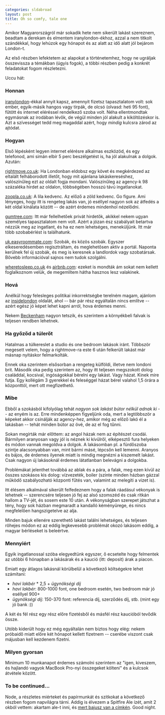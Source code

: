 ```yaml
---
categories: sldabroad
layout: post
title: Oh so comfy, tale one
---
```


Amikor Magyarországról már sokadik hete nem sikerült lakást szereznem, beadtam a derekam és elmentem iranylondon-ékhoz, azzal a nem titkolt szándékkal, hogy lehúzok egy hónapot és az alatt az idő alatt jól bejárom London-t.

Az első részben lefektetem az alapokat a történetemhez, hogy ne ugráljak összevissza a témákban (úgyis fogok), a többi részben pedig a konkrét feladatokat fogom részletezni.

Uccu hát:

### Honnan

[iranylondon](http://iranylondon.hu/)-ékkal annyit kapsz, amennyit fizetsz tapasztalatom volt: sok ember, egyik-másik hangos vagy tirpák, de olcsó (olvasd: heti 95 font), fűtött és internet eléréssel rendelkező szoba volt. Néha ellentmondtak egymásnak az irodában lévők, de végül minden jól alakult a kiköltözéskor is. Azt a szívességet tedd meg magaddal azért, hogy *mindig* kulcsra zárod az ajtódat.

### Hogyan

Első lépésként legyen internet elérésre alkalmas eszközöd, és egy telefonod, ami simán elbír 5 perc beszélgetést is, ha jól alakulnak a dolgok. Azután:

[rightmove.co.uk](http://rightmove.co.uk): Ha Londonban eldobsz egy követ és megkérdezed az eltalált felháborodott illetőt, hogy mit ajánlana lakáskereséshez, valószínűleg ezt az oldalt fogja mondani. Valószínűleg az agency-k 98 százaléka hirdet az oldalon, többségében hosszú távú ingatlanokat.

[zoopla.co.uk](http://zoopla.co.uk): A lila kedvenc. Az előző a zöld kedvenc. Go figure. Ami lényeges, hogy itt is rengeteg lakás van, jó eséllyel nagyon sok az átfedés a két oldal kínálata között -- de azért érdemes mindenhol nézelődni.

[gumtree.com](http://www.gumtree.com/flats-and-houses-for-rent-offered/london): Itt már fellelhetőek privát hirdetők, akikkel nekem ugyan személyes tapasztalatom nem volt. Azért a józan ész szabályait betartva nézzük meg az ingatlant, és ha ez nem lehetséges, meneküljünk. Itt már több szobabérlést is találhatunk.

[uk.easyroommate.com](http://uk.easyroommate.com/): Szobák, és közös szobák. Egyszer elkeseredésemben regisztráltam, és meglehetősen aktív a portál. Naponta kerülnek fel új szobák, és meg is keresnek a landlordok vagy szobatársak. Bővebb információval sajnos nem tudok szolgálni.

[wheretosleep.co.uk](http://www.wheretosleep.co.uk/) és [airbnb.com](https://www.airbnb.co.uk/): ezeket is mondták ám sokat nem kellett foglalkoznom velük, de megemlítem hátha hasznos lesz valakinek.

### Hová

Anélkül hogy felesleges politikai inkorrektségbe terelném magam, ajánlom az [insidelondon](http://www.insidelondon.co/where-to-live-in-london) oldalát, ahol -- bár pár rész egyáltalán nincs említve -- azért egész jó képet lehet kapni arról, hova érdemes menni.
 
Nekem [Beckenham](http://en.wikipedia.org/wiki/Beckenham) nagyon tetszik, és szerintem a környékbeli falvak is teljesen rendben lehetnek.

### Ha győződ a túlerőt

Hatalmas a túlkereslet a studio és one bedroom lakások iránt. Többször megesett velem, hogy a rightmove-ra este 6 után felkerült lakást már másnap nyitáskor felmarkolták.

Ennek oka szerintem elsősorban a rengeteg külföldi, illetve nem londoni brit. Második oka pedig szerintem az, hogy itt teljesen megszokott dolog családdal, kocsival, ingóságokkal bérelni egy lakást. Vagy házat. Kinek mire futja. Egy kollégám 3 gyerekkel és feleséggel házat bérel valahol 1,5 órára a központtól, mert ott megfizethető.

### Mibe

Ebből a szokásból kifolyólag tehát *nagyon sok lakást bútor nélkül adnak ki* -- az enyém is az. Erre mindenképpen figyeljünk oda, mert a legtöbbször a képeket akkor csinálják az agency-hez, amikor még az előző lakó él a lakásban -- tehát minden bútor az övé, de az el fog tűnni.

Sokan megírták már előttem: az angol házak nem az építészet csodái. Bármilyen aranyosan vagy jól is néznek ki kívülről, elképesztő fura helyeken és módon vannak megoldva a dolgok. A lakásomban pl. a fürdőszoba szintje alacsonyabban van, mint bármi másé, lépcsőn kell lemenni. Aranyos és bájos, de érdemes ilyenek miatt is mindig megnézni a kiszemelt lakást. Csak nagyon új lakásoknál érdemes látatlanban belevágni a dolgokba.

Problémákat jelenthet továbbá az ablak és a pára, a falak, meg ezen kívül az összes szokásos kis dolog: vízvezeték, boiler (szinte minden házban gázzal működő szabályozható központi fűtés van, valamint az melegíti a vizet is).

Itt élésem alkalmával sikerült felfedeznem hogy a falak ráadásul vékonyak is lehetnek -- szerencsére teljesen jó fej az alsó szomszéd és csak ritkán hallom a TV-jét, és sosem este 10 után. A vékonyságban szerepet játszhat a tény, hogy sok házban megmaradt a kandalló kéményürege, és nincs megfelelően hangszigetelve az alja.

Minden bajuk ellenére szerethető lakást találni lehetséges, és teljesen röhejes módon ez az eddig legkevesebb problémát okozó lakásom eddig, a magyar bérléseket is beleértve.

### Mennyiért

Egyik ingatlanossal szóba elegyedtünk egyszer, ő ecsetelte hogy felmentek az utóbbi 6 hónapban a lakásárak és a kaució (itt: deposit) árak a piacon.

Emiatt egy átlagos lakásnál körülbelül a következő költségekre lehet számítani:

- *havi lakbér* * 2,5 + *ügynökségi díj*
- *havi lakbér*: 800-1000 font, one bedroom esetén, two bedroom már jó eséllyel 900+
- *ügynökségi díj*: 150-370 font: referencia díj, szerződés díj, stb. (mint egy jó bank :))

A két és fél rész egy rész előre fizetésből és másfél rész kaucióból tevődik össze.

Utóbb kiderült hogy ez még egyáltalán nem biztos hogy elég: nekem próbaidő miatt előre két hónapot kellett fizetnem -- cserébe viszont csak májusban kell kezdenem fizetni.

### Milyen gyorsan

Minimum 10 munkanapot érdemes számolni szerintem az "igen, kiveszem, és hajlandó vagyok MacBook Pro-nyi összegeket költeni" és a kulcsok átvétele között.

### To be continued...

Node, a részletes miérteket és papírmunkát és szitkokat a következő részben fogom napvilágra tárni. Addig is élvezem a Spitfire Ale ízét, amit 2 okból vettem: akartam ale-t inni, és [mert bajusz van a címkén](https://twitter.com/sldblog/status/310393453748027392). Good night.
